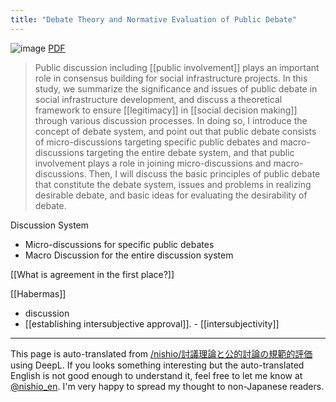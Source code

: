 ```yaml
---
title: "Debate Theory and Normative Evaluation of Public Debate"
---
```


![image](https://gyazo.com/1b5e0eb95b98e4f8f9eed7dad04524a0/thumb/1000)
[PDF](https://www.jstage.jst.go.jp/article/jscejipm/69/2/69_101/_pdf/-char/ja)
> Public discussion including [[public involvement]] plays an important role in consensus building for social infrastructure projects. In this study, we summarize the significance and issues of public debate in social infrastructure development, and discuss a theoretical framework to ensure [[legitimacy]] in [[social decision making]] through various discussion processes. In doing so, I introduce the concept of debate system, and point out that public debate consists of micro-discussions targeting specific public debates and macro-discussions targeting the entire debate system, and that public involvement plays a role in joining micro-discussions and macro-discussions. Then, I will discuss the basic principles of public debate that constitute the debate system, issues and problems in realizing desirable debate, and basic ideas for evaluating the desirability of debate.

Discussion System
- Micro-discussions for specific public debates
- Macro Discussion for the entire discussion system

[[What is agreement in the first place?]]

[[Habermas]]
- discussion
- [[establishing intersubjective approval]].
        - [[intersubjectivity]]

---
This page is auto-translated from [/nishio/討議理論と公的討論の規範的評価](https://scrapbox.io/nishio/討議理論と公的討論の規範的評価) using DeepL. If you looks something interesting but the auto-translated English is not good enough to understand it, feel free to let me know at [@nishio_en](https://twitter.com/nishio_en). I'm very happy to spread my thought to non-Japanese readers.